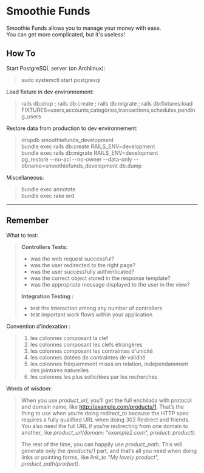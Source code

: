 Smoothie Funds
===============
Smoothie Funds allows you to manage your money with ease.  
You can get more complicated, but it's useless!

How To
-------
Start PostgreSQL server (on Archlinux):
> sudo systemctl start postgresql
  
Load fixture in dev environnement:
> rails db:drop ; rails db:create ; rails db:migrate ; rails db:fixtures:load FIXTURES=users,accounts,categories,transactions,schedules,pending_users
  
Restore data from production to dev environnement:
> dropdb smoothiefunds_development  
> bundle exec rails db:create RAILS_ENV=development  
> bundle exec rails db:migrate RAILS_ENV=development  
> pg_restore --no-acl --no-owner --data-only --dbname=smoothiefunds_development db.dump
  
Miscellaneous:
> bundle exec annotate  
> bundle exec rake erd

---
Remember
---------
What to test:
> **Controllers Tests:**
> - was the web request successful?
> - was the user redirected to the right page?
> - was the user successfully authenticated?
> - was the correct object stored in the response template?
> - was the appropriate message displayed to the user in the view?
> 
> **Integration Testing :**
> - test the interaction among any number of controllers
> - test important work flows within your application
  
Convention d'indexation :
> 1. les colonnes composant la clef
> 2. les colonnes composant les clefs étrangères
> 3. les colonnes composant les contraintes d'unicité
> 4. les colonnes dotées de contraintes de validité
> 5. les colonnes fréquemment mises en relation, indépendamment des jointures naturelles
> 6. les colonnes les plus sollicitées par les recherches
  
Words of wisdom:
> When you use *product_url*, you’ll get the full enchilada with protocol and 
> domain name, like http://example.com/products/1. That’s the thing to use when 
> you’re doing redirect_to because the HTTP spec requires a fully qualified URL 
> when doing 302 Redirect and friends. You also need the full URL if you’re 
> redirecting from one domain to another, like 
> *product_url(domain: "example2.com", product: product)*.
> 
> The rest of the time, you can happily use *product_path*. This will generate 
> only the */products/1* part, and that’s all you need when doing links or 
> pointing forms, like *link_to "My lovely product", product_path(product)*.
